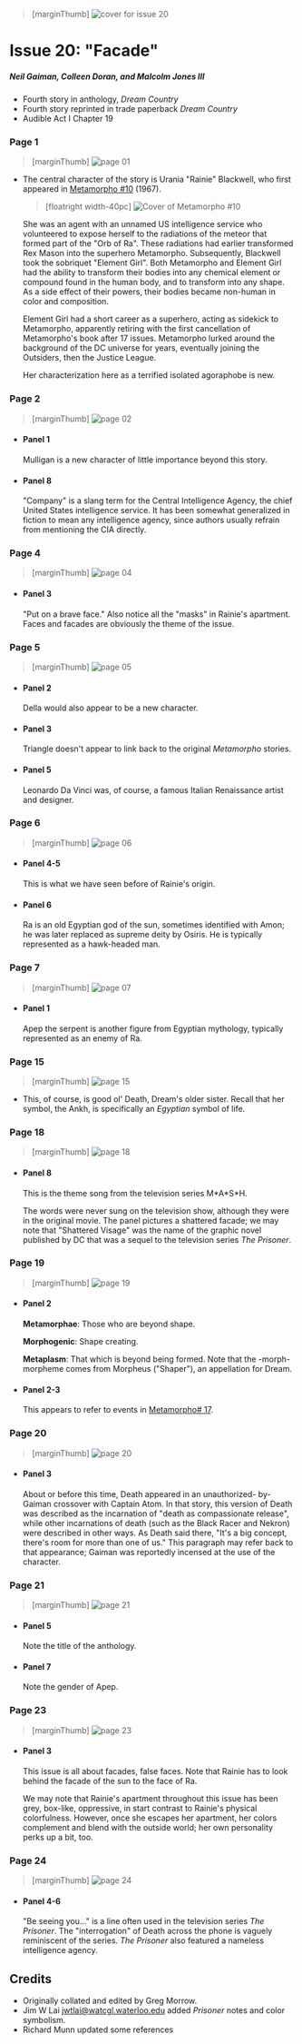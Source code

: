 > [marginThumb] ![cover for issue 20](thumbnails/sandman.20/page00.jpg)

# Issue 20: "Facade"

##### Neil Gaiman, Colleen Doran, and Malcolm Jones III

- Fourth story in anthology, _Dream Country_
- Fourth story reprinted in trade paperback _Dream Country_
- Audible Act I Chapter 19

### Page 1

> [marginThumb] ![page 01](thumbnails/sandman.20/page01.jpg)

- The central character of the story is Urania "Rainie" Blackwell, who first appeared in [Metamorpho #10](https://dc.fandom.com/wiki/Metamorpho_Vol_1_10) (1967).

  > [floatright width-40pc] ![Cover of Metamorpho #10](images/Metamorpho10.jpg)

  She was an agent with an unnamed US intelligence service who volunteered to expose herself to the radiations of the meteor that formed part of the "Orb of Ra". These radiations had earlier transformed Rex Mason into the superhero Metamorpho. Subsequently, Blackwell took the sobriquet "Element Girl". Both Metamorpho and Element Girl had the ability to transform their bodies into any chemical element or compound found in the human body, and to transform into any shape. As a side effect of their powers, their bodies became non-human in color and composition.

  Element Girl had a short career as a superhero, acting as sidekick to Metamorpho, apparently retiring with the first cancellation of Metamorpho's book after 17 issues. Metamorpho lurked around the background of the DC universe for years, eventually joining the Outsiders, then the Justice League.

  Her characterization here as a terrified isolated agoraphobe is new.

### Page 2

> [marginThumb] ![page 02](thumbnails/sandman.20/page02.jpg)

- #### Panel 1

  Mulligan is a new character of little importance beyond this story.

- #### Panel 8

  "Company" is a slang term for the Central Intelligence Agency, the chief United States intelligence service. It has been somewhat generalized in fiction to mean any intelligence agency, since authors usually refrain from mentioning the CIA directly.

### Page 4

> [marginThumb] ![page 04](thumbnails/sandman.20/page04.jpg)

- #### Panel 3

  "Put on a brave face." Also notice all the "masks" in Rainie's apartment. Faces and facades are obviously the theme of the issue.

### Page 5

> [marginThumb] ![page 05](thumbnails/sandman.20/page05.jpg)

- #### Panel 2

  Della would also appear to be a new character.

- #### Panel 3

  Triangle doesn't appear to link back to the original _Metamorpho_ stories.

- #### Panel 5

  Leonardo Da Vinci was, of course, a famous Italian Renaissance artist and designer.

### Page 6

> [marginThumb] ![page 06](thumbnails/sandman.20/page06.jpg)

- #### Panel 4-5

  This is what we have seen before of Rainie's origin.

- #### Panel 6

  Ra is an old Egyptian god of the sun, sometimes identified with Amon; he was later replaced as supreme deity by Osiris. He is typically represented as a hawk-headed man.

### Page 7

> [marginThumb] ![page 07](thumbnails/sandman.20/page07.jpg)

- #### Panel 1

  Apep the serpent is another figure from Egyptian mythology, typically represented as an enemy of Ra.

### Page 15

> [marginThumb] ![page 15](thumbnails/sandman.20/page15.jpg)

- This, of course, is good ol' Death, Dream's older sister. Recall that her symbol, the Ankh, is specifically an _Egyptian_ symbol of life.

### Page 18

> [marginThumb] ![page 18](thumbnails/sandman.20/page18.jpg)

- #### Panel 8

  This is the theme song from the television series M\*A\*S\*H.

  The words were never sung on the television show, although they were in the original movie. The panel pictures a shattered facade; we may note that "Shattered Visage" was the name of the graphic novel published by DC that was a sequel to the television series _The Prisoner_.

### Page 19

> [marginThumb] ![page 19](thumbnails/sandman.20/page19.jpg)

- #### Panel 2

  **Metamorphae**: Those who are beyond shape.

  **Morphogenic**: Shape creating.

  **Metaplasm**: That which is beyond being formed. Note that the -morph- morpheme comes from Morpheus ("Shaper"), an appellation for Dream.

- #### Panel 2-3

  This appears to refer to events in [Metamorpho# 17](https://dc.fandom.com/wiki/Metamorpho_Vol_1_17).

### Page 20

> [marginThumb] ![page 20](thumbnails/sandman.20/page20.jpg)

- #### Panel 3

  About or before this time, Death appeared in an unauthorized- by-Gaiman crossover with Captain Atom. In that story, this version of Death was described as the incarnation of "death as compassionate release", while other incarnations of death (such as the Black Racer and Nekron) were described in other ways. As Death said there, "It's a big concept, there's room for more than one of us." This paragraph may refer back to that appearance; Gaiman was reportedly incensed at the use of the character.

### Page 21

> [marginThumb] ![page 21](thumbnails/sandman.20/page21.jpg)

- #### Panel 5

  Note the title of the anthology.

- #### Panel 7

  Note the gender of Apep.

### Page 23

> [marginThumb] ![page 23](thumbnails/sandman.20/page23.jpg)

- #### Panel 3

  This issue is all about facades, false faces. Note that Rainie has to look behind the facade of the sun to the face of Ra.

  We may note that Rainie's apartment throughout this issue has been grey, box-like, oppressive, in start contrast to Rainie's physical colorfulness. However, once she escapes her apartment, her colors complement and blend with the outside world; her own personality perks up a bit, too.

### Page 24

> [marginThumb] ![page 24](thumbnails/sandman.20/page24.jpg)

- #### Panel 4-6

  "Be seeing you..." is a line often used in the television series _The Prisoner_. The "interrogation" of Death across the phone is vaguely reminiscent of the series. _The Prisoner_ also featured a nameless intelligence agency.

## Credits

- Originally collated and edited by Greg Morrow.
- Jim W Lai <jwtlai@watcgl.waterloo.edu> added _Prisoner_ notes and color symbolism.
- Richard Munn updated some references